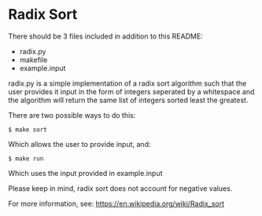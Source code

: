 # Radix Sort

There should be 3 files included in addition to this README:
* radix.py
* makefile
* example.input


radix.py is a simple implementation of a radix sort algorithm such that the user provides it input in the form of integers seperated by a whitespace and the algorithm will return the same list of integers sorted least the greatest.

There are two possible ways to do this:

```
$ make sort
```
Which allows the user to provide input, and:
```
$ make run
```
Which uses the input provided in example.input

Please keep in mind, radix sort does not account for negative values.

For more information, see: https://en.wikipedia.org/wiki/Radix_sort
